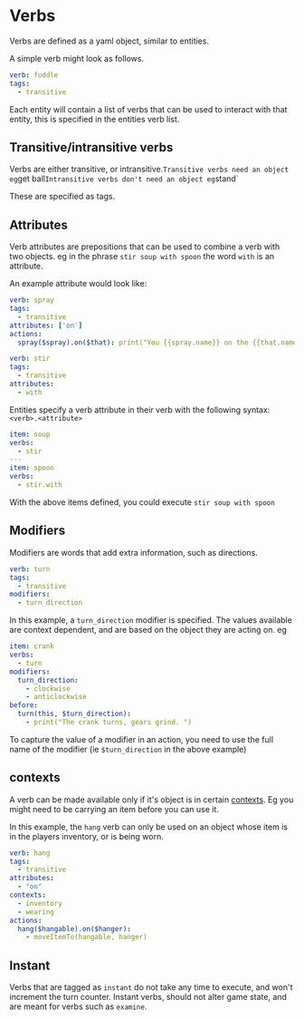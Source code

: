 # Verbs

Verbs are defined as a yaml object, similar to entities.

A simple verb might look as follows.

```yaml
verb: fuddle
tags:
  - transitive
```

Each entity will contain a list of verbs that can be used to interact with that entity, this is specified in the entities verb list.

## Transitive/intransitive verbs
Verbs are either transitive, or intransitive.`
Transitive verbs need an object eg `get ball`
Intransitive verbs don't need an object eg `stand`

These are specified as tags.

## Attributes
Verb attributes are prepositions that can be used to combine a verb with two objects.
eg in the phrase `stir soup with spoon` the word `with` is an attribute.

An example attribute would look like:

```yaml
verb: spray
tags:
  - transitive
attributes: ['on']
actions:
  spray($spray).on($that): print("You {{spray.name}} on the {{that.name}}")
```

```yaml
verb: stir
tags:
  - transitive
attributes:
  - with
```

Entities specify a verb attribute in their verb with the following syntax:
`<verb>.<attribute>`

```yaml
item: soup
verbs:
  - stir
---
item: spoon
verbs:
  - stir.with
```

With the above items defined, you could execute `stir soup with spoon`

## Modifiers

Modifiers are words that add extra information, such as directions.

```yaml
verb: turn
tags:
  - transitive
modifiers:
  - turn_direction
```

In this example, a `turn_direction` modifier is specified.
The values available are context dependent, and are based on the object they are acting on.
eg

```yaml
item: crank
verbs:
  - turn
modifiers:
  turn_direction:
    - clockwise
    - anticlockwise
before:
  turn(this, $turn_direction): 
    - print("The crank turns, gears grind. ")
```

To capture the value of a modifier in an action, you need to use the full name of the modifier (ie `$turn_direction` in the above example)

## contexts

A verb can be made available only if it's object is in certain [contexts](./context.md).  Eg you might need to be carrying an item before you can use it.

In this example, the `hang` verb can only be used on an object whose item is in the players inventory, or is being worn.

```yaml
verb: hang
tags:
  - transitive
attributes:
  - "on"
contexts:
  - inventory
  - wearing
actions:
  hang($hangable).on($hanger):
    - moveItemTo(hangable, hanger)
```

## Instant

Verbs that are tagged as `instant` do not take any time to execute, and won't increment the turn counter.
Instant verbs, should not alter game state, and are meant for verbs such as `examine`.